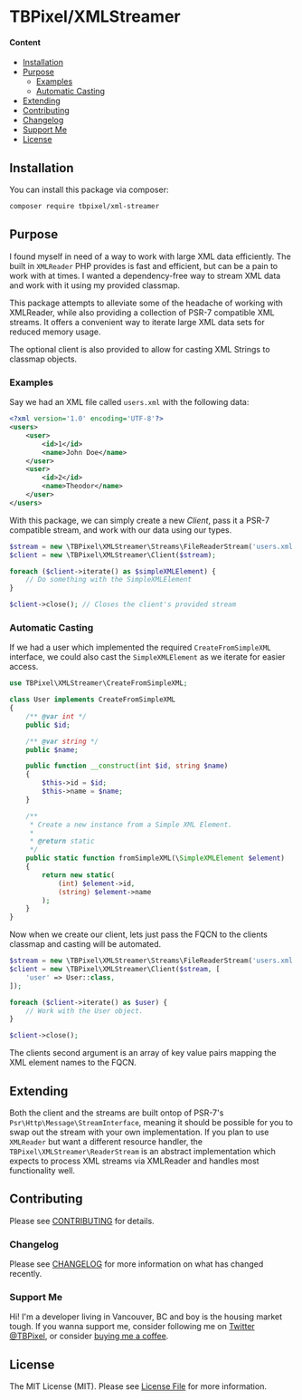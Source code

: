 # TBPixel/XMLStreamer

#### Content

- [Installation](#installation)
- [Purpose](#purpose)
  - [Examples](#examples)
  - [Automatic Casting](#automatic-casting)
- [Extending](#extending)
- [Contributing](#contributing)
- [Changelog](#changelog)
- [Support Me](#support-me)
- [License](#license)

## Installation

You can install this package via composer:

```bash
composer require tbpixel/xml-streamer
```

## Purpose

I found myself in need of a way to work with large XML data efficiently. The built in `XMLReader` PHP provides is fast and efficient, but can be a pain to work with at times. I wanted a dependency-free way to stream XML data and work with it using my provided classmap.

This package attempts to alleviate some of the headache of working with XMLReader, while also providing a collection of PSR-7 compatible XML streams. It offers a convenient way to iterate large XML data sets for reduced memory usage.

The optional client is also provided to allow for casting XML Strings to classmap objects.

### Examples

Say we had an XML file called `users.xml` with the following data:

```xml
<?xml version='1.0' encoding='UTF-8'?>
<users>
    <user>
        <id>1</id>
        <name>John Doe</name>
    </user>
    <user>
        <id>2</id>
        <name>Theodor</name>
    </user>
</users>
```

With this package, we can simply create a new *Client*, pass it a PSR-7 compatible stream, and work with our data using our types.

```php
$stream = new \TBPixel\XMLStreamer\Streams\FileReaderStream('users.xml');
$client = new \TBPixel\XMLStreamer\Client($stream);

foreach ($client->iterate() as $simpleXMLElement) {
    // Do something with the SimpleXMLElement
}

$client->close(); // Closes the client's provided stream
```

### Automatic Casting

If we had a user which implemented the required `CreateFromSimpleXML` interface, we could also cast the `SimpleXMLElement` as we iterate for easier access.

```php
use TBPixel\XMLStreamer\CreateFromSimpleXML;

class User implements CreateFromSimpleXML
{
    /** @var int */
    public $id;

    /** @var string */
    public $name;

    public function __construct(int $id, string $name)
    {
        $this->id = $id;
        $this->name = $name;
    }

    /**
     * Create a new instance from a Simple XML Element.
     *
     * @return static
     */
    public static function fromSimpleXML(\SimpleXMLElement $element)
    {
        return new static(
            (int) $element->id,
            (string) $element->name
        );
    }
}
```

Now when we create our client, lets just pass the FQCN to the clients classmap and casting will be automated.

```php
$stream = new \TBPixel\XMLStreamer\Streams\FileReaderStream('users.xml');
$client = new \TBPixel\XMLStreamer\Client($stream, [
    'user' => User::class,
]);

foreach ($client->iterate() as $user) {
    // Work with the User object.
}

$client->close();
```

The clients second argument is an array of key value pairs mapping the XML element names to the FQCN.

## Extending

Both the client and the streams are built ontop of PSR-7's `Psr\Http\Message\StreamInterface`, meaning it should be possible for you to swap out the stream with your own implementation. If you plan to use `XMLReader` but want a different resource handler, the `TBPixel\XMLStreamer\ReaderStream` is an abstract implementation which expects to process XML streams via XMLReader and handles most functionality well.

## Contributing

Please see [CONTRIBUTING](CONTRIBUTING.md) for details.

### Changelog

Please see [CHANGELOG](CHANGELOG.md) for more information on what has changed recently.

### Support Me

Hi! I'm a developer living in Vancouver, BC and boy is the housing market tough. If you wanna support me, consider following me on [Twitter @TBPixel](https://twitter.com/TBPixel), or consider [buying me a coffee](https://ko-fi.com/tbpixel).

## License

The MIT License (MIT). Please see [License File](LICENSE) for more information.
